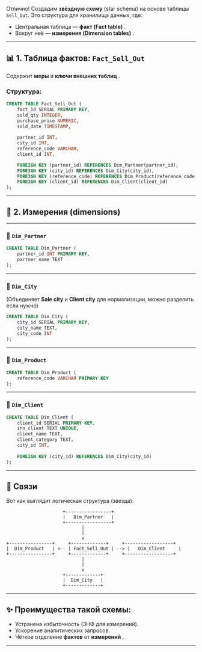 Отлично! Создадим **звёздную схему** (star schema) на основе таблицы `Sell_Out`. Это структура для хранилища данных, где:

* Центральная таблица —  **факт (Fact table)** .
* Вокруг неё —  **измерения (Dimension tables)** .

---

## 📊 **1. Таблица фактов: `Fact_Sell_Out`**

Содержит **меры** и  **ключи внешних таблиц** .

### Структура:

```sql
CREATE TABLE Fact_Sell_Out (
    fact_id SERIAL PRIMARY KEY,
    sold_qty INTEGER,
    purchase_price NUMERIC,
    sold_date TIMESTAMP,
  
    partner_id INT,
    city_id INT,
    reference_code VARCHAR,
    client_id INT,

    FOREIGN KEY (partner_id) REFERENCES Dim_Partner(partner_id),
    FOREIGN KEY (city_id) REFERENCES Dim_City(city_id),
    FOREIGN KEY (reference_code) REFERENCES Dim_Product(reference_code),
    FOREIGN KEY (client_id) REFERENCES Dim_Client(client_id)
);
```

---

## 📐 **2. Измерения (dimensions)**

---

### 📁 `Dim_Partner`

```sql
CREATE TABLE Dim_Partner (
    partner_id INT PRIMARY KEY,
    partner_name TEXT
);
```

---

### 🌆 `Dim_City`

(Объединяет **Sale city** и **Client city** для нормализации, можно разделить если нужно)

```sql
CREATE TABLE Dim_City (
    city_id SERIAL PRIMARY KEY,
    city_name TEXT,
    city_code INT
);
```

---

### 🛒 `Dim_Product`

```sql
CREATE TABLE Dim_Product (
    reference_code VARCHAR PRIMARY KEY
);
```

---

### 👤 `Dim_Client`

```sql
CREATE TABLE Dim_Client (
    client_id SERIAL PRIMARY KEY,
    inn_client TEXT UNIQUE,
    client_name TEXT,
    client_category TEXT,
    city_id INT,
  
    FOREIGN KEY (city_id) REFERENCES Dim_City(city_id)
);
```

---

## 🔗 **Связи**

Вот как выглядит логическая структура (звезда):

```
                     +-----------------+
                     |   Dim_Partner   |
                     +-----------------+
                            |
                            |
                            v
+----------------+     +-------------+     +------------------+
|  Dim_Product   | <-- | Fact_Sell_Out | --> |   Dim_Client     |
+----------------+     +-------------+     +------------------+
                            |
                            |
                            v
                     +-------------+
                     |  Dim_City   |
                     +-------------+
```

---

## ✨ Преимущества такой схемы:

* Устранена избыточность (3НФ для измерений).
* Ускорение аналитических запросов.
* Чёткое отделение **фактов** от  **измерений** .

---
